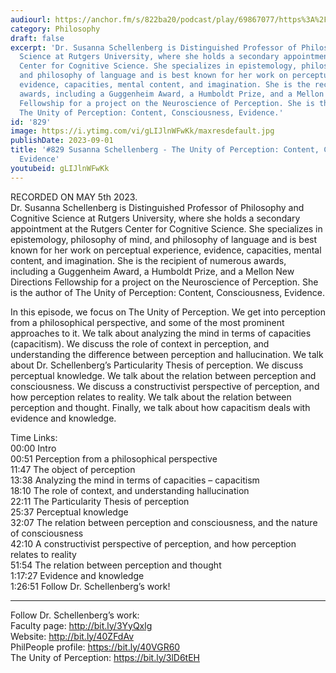```yaml
---
audiourl: https://anchor.fm/s/822ba20/podcast/play/69867077/https%3A%2F%2Fd3ctxlq1ktw2nl.cloudfront.net%2Fstaging%2F2023-4-5%2Fcef46b8b-371f-a0a6-1caa-8f02f5118e51.m4a
category: Philosophy
draft: false
excerpt: 'Dr. Susanna Schellenberg is Distinguished Professor of Philosophy and Cognitive
  Science at Rutgers University, where she holds a secondary appointment at the Rutgers
  Center for Cognitive Science. She specializes in epistemology, philosophy of mind,
  and philosophy of language and is best known for her work on perceptual experience,
  evidence, capacities, mental content, and imagination. She is the recipient of numerous
  awards, including a Guggenheim Award, a Humboldt Prize, and a Mellon New Directions
  Fellowship for a project on the Neuroscience of Perception. She is the author of
  The Unity of Perception: Content, Consciousness, Evidence.'
id: '829'
image: https://i.ytimg.com/vi/gLIJlnWFwKk/maxresdefault.jpg
publishDate: 2023-09-01
title: '#829 Susanna Schellenberg - The Unity of Perception: Content, Consciousness,
  Evidence'
youtubeid: gLIJlnWFwKk
---
```

<div class="timelinks">

RECORDED ON MAY 5th 2023.  
Dr. Susanna Schellenberg is Distinguished Professor of Philosophy and Cognitive Science at Rutgers University, where she holds a secondary appointment at the Rutgers Center for Cognitive Science. She specializes in epistemology, philosophy of mind, and philosophy of language and is best known for her work on perceptual experience, evidence, capacities, mental content, and imagination. She is the recipient of numerous awards, including a Guggenheim Award, a Humboldt Prize, and a Mellon New Directions Fellowship for a project on the Neuroscience of Perception. She is the author of The Unity of Perception: Content, Consciousness, Evidence.

In this episode, we focus on The Unity of Perception. We get into perception from a philosophical perspective, and some of the most prominent approaches to it. We talk about analyzing the mind in terms of capacities (capacitism). We discuss the role of context in perception, and understanding the difference between perception and hallucination. We talk about Dr. Schellenberg’s Particularity Thesis of perception. We discuss perceptual knowledge. We talk about the relation between perception and consciousness. We discuss a constructivist perspective of perception, and how perception relates to reality. We talk about the relation between perception and thought. Finally, we talk about how capacitism deals with evidence and knowledge.

Time Links:  
<time>00:00</time> Intro  
<time>00:51</time> Perception from a philosophical perspective  
<time>11:47</time> The object of perception  
<time>13:38</time> Analyzing the mind in terms of capacities – capacitism  
<time>18:10</time> The role of context, and understanding hallucination  
<time>22:11</time> The Particularity Thesis of perception  
<time>25:37</time> Perceptual knowledge  
<time>32:07</time> The relation between perception and consciousness, and the nature of consciousness  
<time>42:10</time> A constructivist perspective of perception, and how perception relates to reality  
<time>51:54</time> The relation between perception and thought  
<time>1:17:27</time> Evidence and knowledge  
<time>1:26:51</time> Follow Dr. Schellenberg’s work!

---

Follow Dr. Schellenberg’s work:  
Faculty page: http://bit.ly/3YyQxlg  
Website: http://bit.ly/40ZFdAv  
PhilPeople profile: https://bit.ly/40VGR60  
The Unity of Perception: https://bit.ly/3lD6tEH
</div>

